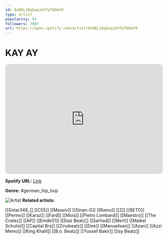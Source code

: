 ```yaml
---
id: 6e9KLiBqbaqJoVfpT8OmY9
type: artist
popularity: 54
followers: 7087
url: https://open.spotify.com/artist/6e9KLiBqbaqJoVfpT8OmY9
---
```

# KAY AY

<iframe style="border-radius:12px" src="https://open.spotify.com/embed/artist/6e9KLiBqbaqJoVfpT8OmY9" width="100%" height="352" frameBorder="0" allowfullscreen="" allow="autoplay; clipboard-write; encrypted-media; fullscreen; picture-in-picture" loading="lazy"></iframe>

**Spotify URL:** [Link](https://open.spotify.com/artist/6e9KLiBqbaqJoVfpT8OmY9)

**Genre:**  #german_hip_hop

![Artist](https://i.scdn.co/image/ab6761610000e5ebfe2bb6cb43d2e249dbea8f47)
**Related artists:**

[[Gstar348_]]
[[C55]]
[[Massiv]]
[[Sinan-G]]
[[Ramo]]
[[Z]]
[[BETO]]
[[Perino]]
[[Karaz]]
[[Fard]]
[[Mois]]
[[Pietro Lombardi]]
[[Maestro]]
[[The Cratez]]
[[AP]]
[[Emde51]]
[[Siaz Beatz]]
[[Sarhad]]
[[Mert]]
[[Maikel Schulist]]
[[Capital Bra]]
[[Zinobeatz]]
[[Dee]]
[[Manuellsen]]
[[Azan]]
[[Azzi Memo]]
[[King Khalil]]
[[B.o. Beatz]]
[[Yussef Bakir]]
[[Isy Beatz]]
